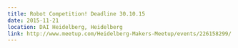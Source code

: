 ```yaml
---
title: Robot Competition! Deadline 30.10.15
date: 2015-11-21
location: DAI Heidelberg, Heidelberg
link: http://www.meetup.com/Heidelberg-Makers-Meetup/events/226158299/
---
```


